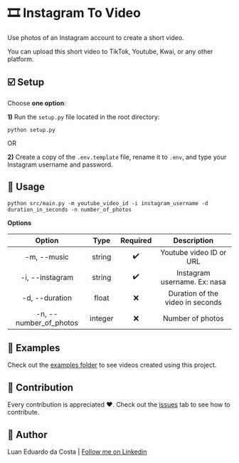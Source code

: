 # :film_strip: Instagram To Video

Use photos of an Instagram account to create a short video.

You can upload this short video to TikTok, Youtube, Kwai, or any other platform.

## :ballot_box_with_check: Setup

Choose **one option**:

**1)** Run the `setup.py` file located in the root directory:

```shell
python setup.py
```

OR

**2)** Create a copy of the `.env.template` file, rename it to `.env`, and type your Instagram username and password.

## :page_with_curl: Usage

```shell
python src/main.py -m youtube_video_id -i instagram_username -d duration_in_seconds -n number_of_photos
```

**Options**

|         Option         |  Type   |      Required      |           Description            |
| :--------------------: | :-----: | :----------------: | :------------------------------: |
|      -m, --music       | string  | :heavy_check_mark: |     Youtube video ID or URL      |
|    -i, --instagram     | string  | :heavy_check_mark: |   Instagram username. Ex: nasa   |
|     -d, --duration     |  float  |        :x:         | Duration of the video in seconds |
| -n, --number_of_photos | integer |        :x:         |         Number of photos         |

## :file_folder: Examples

Check out the [examples folder](/examples) to see videos created using this project.

## :handshake: Contribution

Every contribution is appreciated :heart:. Check out the [issues](https://github.com/LuanEdCosta/insta-to-video/issues) tab to see how to contribute.

## :man: Author

Luan Eduardo da Costa | [Follow me on Linkedin](https://www.linkedin.com/in/luaneducosta/)
